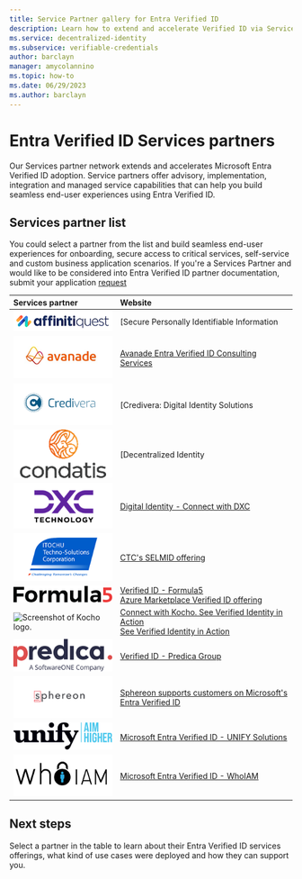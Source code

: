 ```yaml
---
title: Service Partner gallery for Entra Verified ID
description: Learn how to extend and accelerate Verified ID via Service Partners.
ms.service: decentralized-identity
ms.subservice: verifiable-credentials
author: barclayn
manager: amycolannino
ms.topic: how-to
ms.date: 06/29/2023
ms.author: barclayn
---
```


# Entra Verified ID Services partners

Our Services partner network extends and accelerates Microsoft Entra Verified ID adoption. Service partners offer advisory, implementation, integration and managed service capabilities that can help you build seamless end-user experiences using Entra Verified ID.

## Services partner list

You could select a partner from the list and build seamless end-user experiences for onboarding, secure access to critical services, self-service and custom business application scenarios. 
If you're a Services Partner and would like to be considered into Entra Verified ID partner documentation, submit your application [request](https://forms.microsoft.com/r/AGVsXmf4EZ)


| Services partner | Website |
|:-------------------------|:--------------|
| ![Screenshot of Affinitiquest logo.](media/services-partners/affinitiquest.png) | [Secure Personally Identifiable Information | AffinitiQuest](https://affinitiquest.io/) |
| ![Screenshot of Avanade logo.](media/services-partners/avanade.png) | [Avanade Entra Verified ID Consulting Services](https://appsource.microsoft.com/marketplace/consulting-services/avanadeinc.ava_entra_verified_id_fy23?exp=ubp8) |
| ![Screenshot of Credivera logo.](media/services-partners/credivera.png) | [Credivera: Digital Identity Solutions | Verifiable Credentials](https://www.credivera.com/) |
| ![Screenshot of Condatis logo.](media/services-partners/condatis.png) | [Decentralized Identity | Condatis](https://condatis.com/technology/decentralized-identity/) |
| ![Screenshot of DXC logo.](media/services-partners/dxc.png) | [Digital Identity - Connect with DXC](https://dxc.com/us/en/services/security/digital-identity) |
| ![Screenshot of CTC logo.](media/services-partners/ctc.png) | [CTC's SELMID offering](https://ctc-insight.com/selmid) |
| ![Screenshot of Formula5 logo.](media/services-partners/formula5.png) | [Verified ID - Formula5](https://formula5.com/accelerator-for-microsoft-entra-verified-id/)<br/>[Azure Marketplace Verified ID offering](https://azuremarketplace.microsoft.com/marketplace/consulting-services/formulaconsultingllc1668008672143.verifiable_credentials_formula5-preview?tab=Overview&flightCodes=d12a14cf40204b39840e5c0f114c1366) |
| ![Screenshot of Kocho logo.](media/services-partners/kocho.png) | [Connect with Kocho. See Verified Identity in Action](https://kocho.co.uk/contact-us/)<br/>[See Verified Identity in Action](https://kocho.co.uk/verified-id-in-action/) |
| ![Screenshot of Predica logo.](media/services-partners/predica.png) | [Verified ID - Predica Group](https://www.predicagroup.com/en/verified-id/) |
| ![Screenshot of Sphereon logo.](media/services-partners/sphereon.png) | [Sphereon supports customers on Microsoft's Entra Verified ID](https://sphereon.com/sphereon-supports-microsofts-entra-verified-id/) |
| ![Screenshot of Unify logo.](media/services-partners/unify.png) | [Microsoft Entra Verified ID - UNIFY Solutions](https://unifysolutions.net/entra/verified-id/) |
| ![Screenshot of Whoiam logo.](media/services-partners/whoiam.png) | [Microsoft Entra Verified ID - WhoIAM](https://www.whoiam.ai/product/microsoft-entra-verified-id/#:~:text=Verifiable%20credentials%20are%20identity%20attestations%2C%20such%20as%20proof,obtain%20and%20manage%20their%20verified%20credentials.%20Let%E2%80%99s%20Talk) |

## Next steps

Select a partner in the table to learn about their Entra Verified ID services offerings, what kind of use cases were deployed and how they can support you.
